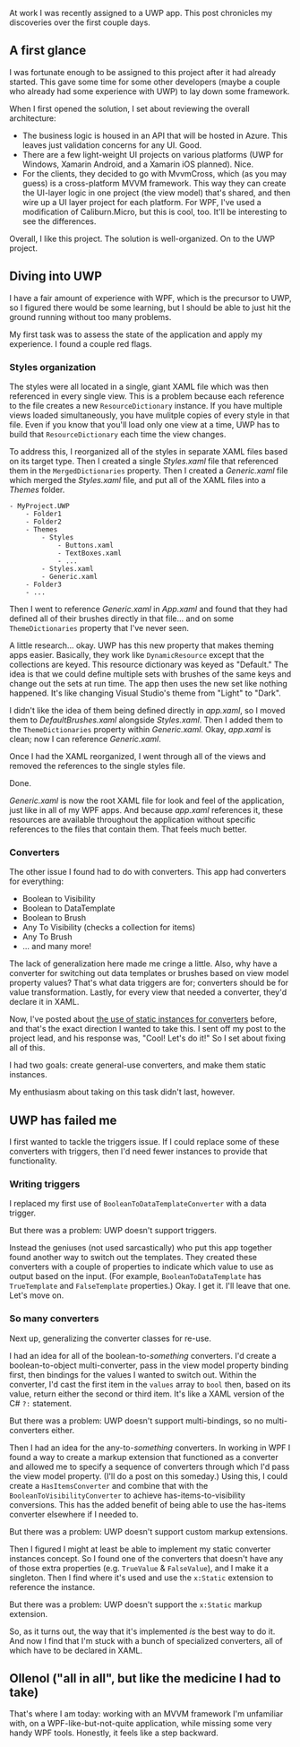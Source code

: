 At work I was recently assigned to a UWP app.  This post chronicles my discoveries over the first couple days.

## A first glance

I was fortunate enough to be assigned to this project after it had already started.  This gave some time for some other developers (maybe a couple who already had some experience with UWP) to lay down some framework.

When I first opened the solution, I set about reviewing the overall architecture:

- The business logic is housed in an API that will be hosted in Azure.  This leaves just validation concerns for any UI.  Good.
- There are a few light-weight UI projects on various platforms (UWP for Windows, Xamarin Android, and a Xamarin iOS planned).  Nice.
- For the clients, they decided to go with MvvmCross, which (as you may guess) is a cross-platform MVVM framework.  This way they can create the UI-layer logic in one project (the view model) that's shared, and then wire up a UI layer project for each platform.  For WPF, I've used a modification of Caliburn.Micro, but this is cool, too.  It'll be interesting to see the differences.

Overall, I like this project.  The solution is well-organized.  On to the UWP project.

## Diving into UWP

I have a fair amount of experience with WPF, which is the precursor to UWP, so I figured there would be some learning, but I should be able to just hit the ground running without too many problems.

My first task was to assess the state of the application and apply my experience.  I found a couple red flags.

### Styles organization

The styles were all located in a single, giant XAML file which was then referenced in every single view.  This is a problem because each reference to the file creates a new `ResourceDictionary` instance.  If you have multiple views loaded simultaneously, you have mulitple copies of every style in that file.  Even if you know that you'll load only one view at a time, UWP has to build that `ResourceDictionary` each time the view changes.

To address this, I reorganized all of the styles in separate XAML files based on its target type.  Then I created a single *Styles.xaml* file that referenced them in the `MergedDictionaries` property.  Then I created a *Generic.xaml* file which merged the *Styles.xaml* file, and put all of the XAML files into a *Themes* folder.

    - MyProject.UWP
	    - Folder1
	    - Folder2
	    - Themes
		    - Styles
			    - Buttons.xaml
			    - TextBoxes.xaml
			    - ...
		    - Styles.xaml
		    - Generic.xaml
		- Folder3
		- ...

Then I went to reference *Generic.xaml* in *App.xaml* and found that they had defined all of their brushes directly in that file... and on some `ThemeDictionaries` property that I've never seen.

A little research... okay.  UWP has this new property that makes theming apps easier.  Basically, they work like `DynamicResource` except that the collections are keyed.  This resource dictionary was keyed as "Default."  The idea is that we could define multiple sets with brushes of the same keys and change out the sets at run time.  The app then uses the new set like nothing happened.  It's like changing Visual Studio's theme from "Light" to "Dark". 

I didn't like the idea of them being defined directly in *app.xaml*, so I moved them to *DefaultBrushes.xaml* alongside *Styles.xaml*.  Then I added them to the `ThemeDictionaries` property within *Generic.xaml*.  Okay, *app.xaml* is clean; now I can reference *Generic.xaml*.

Once I had the XAML reorganized, I went through all of the views and removed the references to the single styles file.

Done.

*Generic.xaml* is now the root XAML file for look and feel of the application, just like in all of my WPF apps.    And because *app.xaml* references it, these resources are available throughout the application without specific references to the files that contain them.  That feels much better.

### Converters

The other issue I found had to do with converters.  This app had converters for everything:

- Boolean to Visibility
- Boolean to DataTemplate
- Boolean to Brush
- Any To Visibility (checks a collection for items)
- Any To Brush
- ... and many more!

The lack of generalization here made me cringe a little.  Also, why have a converter for switching out data templates or brushes based on view model property values?  That's what data triggers are for; converters should be for value transformation.  Lastly, for every view that needed a converter, they'd declare it in XAML.

Now, I've posted about [the use of static instances for converters](https://codingforsmarties.wordpress.com/2015/03/28/static-wpf-converters/) before, and that's the exact direction I wanted to take this.  I sent off my post to the project lead, and his response was, "Cool! Let's do it!"  So I set about fixing all of this.

I had two goals: create general-use converters, and make them static instances.

My enthusiasm about taking on this task didn't last, however.

## UWP has failed me

I first wanted to tackle the triggers issue.  If I could replace some of these converters with triggers, then I'd need fewer instances to provide that functionality.

### Writing triggers

I replaced my first use of `BooleanToDataTemplateConverter` with a data trigger.

But there was a problem:  UWP doesn't support triggers.

Instead the geniuses (not used sarcastically) who put this app together found another way to switch out the templates.  They created these converters with a couple of properties to indicate which value to use as output based on the input.  (For example, `BooleanToDataTemplate` has `TrueTemplate` and `FalseTemplate` properties.)  Okay.  I get it.  I'll leave that one.  Let's move on.

### So many converters

Next up, generalizing the converter classes for re-use.

I had an idea for all of the boolean-to-*something* converters.  I'd create a boolean-to-object multi-converter, pass in the view model property binding first, then bindings for the values I wanted to switch out.  Within the converter, I'd cast the first item in the `values` array to `bool` then, based on its value, return either the second or third item.  It's like a XAML version of the C# `?:` statement. 

But there was a problem:  UWP doesn't support multi-bindings, so no multi-converters either.

Then I had an idea for the any-to-*something* converters.  In working in WPF I found a way to create a markup extension that functioned as a converter and allowed me to specify a sequence of converters through which I'd pass the view model property.  (I'll do a post on this someday.)  Using this, I could create a `HasItemsConverter` and combine that with the `BooleanToVisibilityConverter` to achieve has-items-to-visibility conversions.  This has the added benefit of being able to use the has-items converter elsewhere if I needed to.

But there was a problem:  UWP doesn't support custom markup extensions.

Then I figured I might at least be able to implement my static converter instances concept.  So I found one of the converters that doesn't have any of those extra properties (e.g. `TrueValue` & `FalseValue`), and I make it a singleton.  Then I find where it's used and use the `x:Static` extension to reference the instance.

But there was a problem:  UWP doesn't support the `x:Static` markup extension.

So, as it turns out, the way that it's implemented *is* the best way to do it.  And now I find that I'm stuck with a bunch of specialized converters, all of which have to be declared in XAML.

## Ollenol ("all in all", but like the medicine I had to take)

That's where I am today: working with an MVVM framework I'm unfamiliar with, on a WPF-like-but-not-quite application, while missing some very handy WPF tools.  Honestly, it feels like a step backward.
